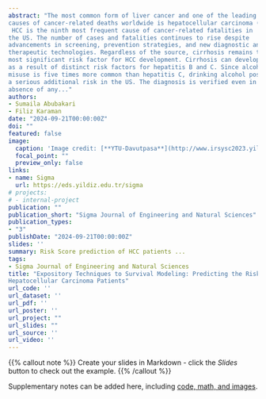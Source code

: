 ```yaml
---
abstract: "The most common form of liver cancer and one of the leading 
causes of cancer-related deaths worldwide is hepatocellular carcinoma (HCC).
 HCC is the ninth most frequent cause of cancer-related fatalities in 
the US. The number of cases and fatalities continues to rise despite 
advancements in screening, prevention strategies, and new diagnostic and 
therapeutic technologies. Regardless of the source, cirrhosis remains the 
most significant risk factor for HCC development. Cirrhosis can develop 
as a result of distinct risk factors for hepatitis B and C. Since alcohol 
misuse is five times more common than hepatitis C, drinking alcohol poses 
a serious additional risk in the US. The diagnosis is verified even in the 
absence of any..."
authors:
- Sumaila Abubakari
- Filiz Karaman
date: "2024-09-21T00:00:00Z"
doi: ""
featured: false
image:
  caption: 'Image credit: [**YTU-Davutpasa**](http://www.irsysc2023.yildiz.edu.tr/)'
  focal_point: ""
  preview_only: false
links:
- name: Sigma
  url: https://eds.yildiz.edu.tr/sigma
# projects:
# - internal-project
publication: ""
publication_short: "Sigma Journal of Engineering and Natural Sciences"
publication_types:
- "3"
publishDate: "2024-09-21T00:00:00Z"
slides: ''
summary: Risk Score prediction of HCC patients ...
tags:
- Sigma Journal of Engineering and Natural Sciences
title: "Expository Techniques to Survival Modeling: Predicting the Risk Score of
Hepatocellular Carcinoma Patients"
url_code: ''
url_dataset: ''
url_pdf: ''
url_poster: ''
url_project: ""
url_slides: ""
url_source: ''
url_video: ''
---
```


{{% callout note %}}
Create your slides in Markdown - click the *Slides* button to check out the example.
{{% /callout %}}

Supplementary notes can be added here, including [code, math, and images](https://wowchemy.com/docs/writing-markdown-latex/).
